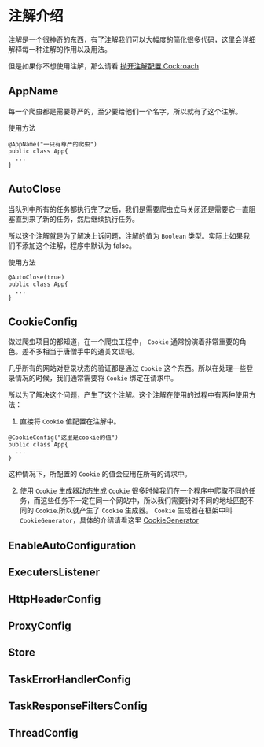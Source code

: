 # 注解介绍

注解是一个很神奇的东西，有了注解我们可以大幅度的简化很多代码，这里会详细解释每一种注解的作用以及用法。

但是如果你不想使用注解，那么请看 [抛开注解配置 Cockroach]()

## AppName

每一个爬虫都是需要尊严的，至少要给他们一个名字，所以就有了这个注解。

使用方法

```annotation
@AppName("一只有尊严的爬虫")
public class App{
  ...
}
```

## AutoClose

当队列中所有的任务都执行完了之后，我们是需要爬虫立马关闭还是需要它一直阻塞直到来了新的任务，然后继续执行任务。

所以这个注解就是为了解决上诉问题，注解的值为 `Boolean` 类型。实际上如果我们不添加这个注解，程序中默认为 false。

使用方法

```annotation
@AutoClose(true)
public class App{
  ...
}
```

## CookieConfig

做过爬虫项目的都知道，在一个爬虫工程中， `Cookie` 通常扮演着非常重要的角色。差不多相当于唐僧手中的通关文谍吧。

几乎所有的网站对登录状态的验证都是通过 `Cookie` 这个东西。所以在处理一些登录情况的时候，我们通常需要将 `Cookie` 绑定在请求中。

所以为了解决这个问题，产生了这个注解。这个注解在使用的过程中有两种使用方法：

1. 直接将 `Cookie` 值配置在注解中。
```annotation
@CookieConfig("这里是cookie的值")
public class App{
  ...
}
```
这种情况下，所配置的 `Cookie` 的值会应用在所有的请求中。

2. 使用 `Cookie` 生成器动态生成 `Cookie`
很多时候我们在一个程序中爬取不同的任务，而这些任务不一定在同一个网站中，所以我们需要针对不同的地址匹配不同的 `Cookie`.所以就产生了 `Cookie` 生成器。
`Cookie` 生成器在框架中叫 `CookieGenerator`，具体的介绍请看这里 [CookieGenerator]()

## EnableAutoConfiguration

## ExecutersListener

## HttpHeaderConfig

## ProxyConfig

## Store

## TaskErrorHandlerConfig

## TaskResponseFiltersConfig

## ThreadConfig